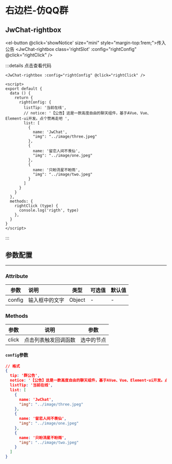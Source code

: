 
# 右边栏-仿QQ群

## JwChat-rightbox

<el-button @click='showNotice' size="mini" style="margin-top:1rem;">传入公告</el-button>
<JwChat-rightbox class='rightSlot' :config="rightConfig" @click="rightClick" />
<script>
export default {
  data () {
    return {
      show: false,
      rightConfig: {}
    }
  },
  watch:{
    show:{
      handler(newVal){
        let _c =  {
          listTip: '当前在线',
          // notice: '【公告】这是一款高度自由的聊天组件，基于AVue、Vue、Element-ui开发。点个赞再走吧 ',
          list: [
            {
              name: 'JwChat',
              "img": "../image/three.jpeg"
            },
            {
              name: '留恋人间不羡仙',
              "img": "../image/one.jpeg"
            },
            {
              name: '只盼流星不盼雨',
              "img": "../image/two.jpeg"
            }
          ]
        }
        if(newVal){
          _c.notice= '【公告】这是一款高度自由的聊天组件，基于AVue、Vue、Element-ui开发。点个赞再走吧 '
        }
        this.rightConfig = _c
      },
      immediate: true,
    }
  },
  methods: {
    rightClick (type) {
      console.log('rigth', type)
    },
    showNotice(){
      this.show = !this.show
    },
  }
}
</script>

<style scoped>
.rightSlot {
  width: 200px;
  height: 440px !important;
  margin: 2rem auto;
  overflow: hidden;
  flex-direction: column;
  box-shadow: 0 0px 0px rgba(0, 0, 0, 0.25), 0 1px 2px rgba(0, 0, 0, 0.22);
}
/* .rightSlot li{
    list-style: ;
} */
</style>

:::details 点击查看代码
``` vue
<JwChat-rightbox :config="rightConfig" @click="rightClick" />

<script>
export default {
  data () {
    return {
      rightConfig: {
        listTip: '当前在线',
        // notice: '【公告】这是一款高度自由的聊天组件，基于AVue、Vue、Element-ui开发。点个赞再走吧 ',
        list: [
          {
            name: 'JwChat',
            "img": "../image/three.jpeg"
          },
          {
            name: '留恋人间不羡仙',
            "img": "../image/one.jpeg"
          },
          {
            name: '只盼流星不盼雨',
            "img": "../image/two.jpeg"
          }
        ]
      }
    }
  },
  methods: {
    rightClick (type) {
      console.log('rigth', type)
    },
  }
}
</script>

```
:::

## 参数配置

---

### Attribute

| 参数   | 说明           | 类型   | 可选值 | 默认值 |
| ------ | :------------- | ------ | ------ | ------ |
| config | 输入框中的文字 | Object | -      | -      |

### Methods

| 参数  | 说明                 | 参数       |
| ----- | -------------------- | ---------- |
| click | 点击列表触发回调函数 | 选中的节点 |

#### `config`参数

``` json
// 格式
{
  tip: '群公告',
  notice: '【公告】这是一款高度自由的聊天组件，基于AVue、Vue、Element-ui开发。点个赞再走吧 ',
  listTip: '当前在线',
  list: [
    {
      name: 'JwChat',
      "img": "../image/three.jpeg"
    },
    {
      name: '留恋人间不羡仙',
      "img": "../image/one.jpeg"
    },
    {
      name: '只盼流星不盼雨',
      "img": "../image/two.jpeg"
    }
  ]
}
```
